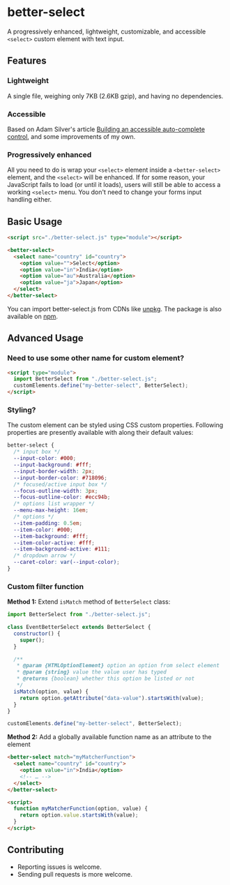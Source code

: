 # better-select

A progressively enhanced, lightweight, customizable, and accessible `<select>` custom element with text input.

## Features

### Lightweight

A single file, weighing only 7KB (2.6KB gzip), and having no dependencies.

### Accessible

Based on Adam Silver's article [Building an accessible auto-complete control](https://adamsilver.io/articles/building-an-accessible-autocomplete-control/), and some improvements of my own.

### Progressively enhanced

All you need to do is wrap your `<select>` element inside a `<better-select>` element, and the `<select>` will be enhanced. If for some reason, your JavaScript fails to load (or until it loads), users will still be able to access a working `<select>` menu. You don't need to change your forms input handling either.

## Basic Usage

```html
<script src="./better-select.js" type="module"></script>

<better-select>
  <select name="country" id="country">
    <option value="">Select</option>
    <option value="in">India</option>
    <option value="au">Australia</option>
    <option value="ja">Japan</option>
  </select>
</better-select>
```

You can import better-select.js from CDNs like [unpkg](https://unpkg.com/better-select/better-select.js). The package is also available on [npm](https://www.npmjs.com/package/better-select).

## Advanced Usage

### Need to use some other name for custom element?

```html
<script type="module">
  import BetterSelect from "./better-select.js";
  customElements.define("my-better-select", BetterSelect);
</script>
```

### Styling?

The custom element can be styled using CSS custom properties. Following properties are presently available with along their default values:

```css
better-select {
  /* input box */
  --input-color: #000;
  --input-background: #fff;
  --input-border-width: 2px;
  --input-border-color: #718096;
  /* focused/active input box */
  --focus-outline-width: 3px;
  --focus-outline-color: #ecc94b;
  /* options list wrapper */
  --menu-max-height: 16em;
  /* options */
  --item-padding: 0.5em;
  --item-color: #000;
  --item-background: #fff;
  --item-color-active: #fff;
  --item-background-active: #111;
  /* dropdown arrow */
  --caret-color: var(--input-color);
}
```

### Custom filter function

**Method 1:** Extend `isMatch` method of `BetterSelect` class:

```js
import BetterSelect from "./better-select.js";

class EventBetterSelect extends BetterSelect {
  constructor() {
    super();
  }

  /**
   * @param {HTMLOptionElement} option an option from select element
   * @param {string} value the value user has typed
   * @returns {boolean} whether this option be listed or not
   */
  isMatch(option, value) {
    return option.getAttribute("data-value").startsWith(value);
  }
}

customElements.define("my-better-select", BetterSelect);
```

**Method 2:** Add a globally available function name as an attribute to the element

```html
<better-select match="myMatcherFunction">
  <select name="country" id="country">
    <option value="in">India</option>
    <!-- … -->
  </select>
</better-select>

<script>
  function myMatcherFunction(option, value) {
    return option.value.startsWith(value);
  }
</script>
```

## Contributing

- Reporting issues is welcome.
- Sending pull requests is more welcome.
